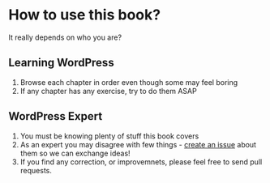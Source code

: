 # How to use this book?

It really depends on who you are?

## Learning WordPress

1. Browse each chapter in order even though some may feel boring
2. If any chapter has any exercise, try to do them ASAP

## WordPress Expert

1. You must be knowing plenty of stuff this book covers
2. As an expert you may disagree with few things - [create an issue](https://github.com/wpveda/book/issues/) about them so we can exchange ideas!
3. If you find any correction, or improvemnets, please feel free to send pull requests.

